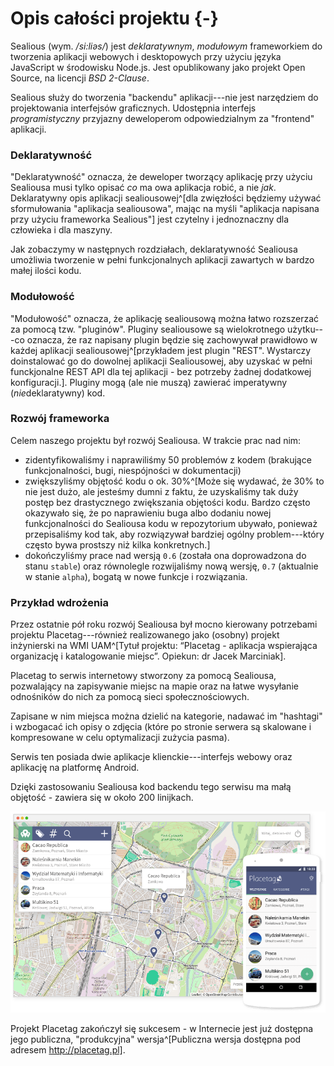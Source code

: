 # Opis całości projektu {-}

Sealious (wym. */si\:liəs/*) jest *deklaratywnym*, *modułowym* frameworkiem do tworzenia aplikacji webowych i desktopowych przy użyciu języka JavaScript w środowisku Node.js. Jest opublikowany jako projekt Open Source, na licencji *BSD 2-Clause*.

Sealious służy do tworzenia "backendu" aplikacji---nie jest narzędziem do projektowania interfejsów graficznych. Udostępnia interfejs *programistyczny* przyjazny deweloperom odpowiedzialnym za "frontend" aplikacji. 

### Deklaratywność

"Deklaratywność" oznacza, że deweloper tworzący aplikację przy użyciu Sealiousa musi tylko opisać *co* ma owa aplikacja robić, a nie *jak*. Deklaratywny opis aplikacji sealiousowej^[dla zwięzłości będziemy używać sformułowania "aplikacja sealiousowa", mając na myśli "aplikacja napisana przy użyciu frameworka Sealious"] jest czytelny i jednoznaczny dla człowieka i dla maszyny.

Jak zobaczymy w następnych rozdziałach, deklaratywność Sealiousa umożliwia tworzenie w pełni funkcjonalnych aplikacji zawartych w bardzo małej ilości kodu.

### Modułowość

"Modułowość" oznacza, że aplikację sealiousową można łatwo rozszerzać za pomocą tzw. "pluginów". Pluginy sealiousowe są wielokrotnego użytku---co oznacza, że raz napisany plugin będzie się zachowywał prawidłowo w każdej aplikacji sealiousowej^[przykładem jest plugin "REST". Wystarczy doinstalować go do dowolnej aplikacji Sealiousowej, aby uzyskać w pełni funckjonalne REST API dla tej aplikacji - bez potrzeby żadnej dodatkowej konfiguracji.]. Pluginy mogą (ale nie muszą) zawierać imperatywny (*nie*deklaratywny) kod.

### Rozwój frameworka

Celem naszego projektu był rozwój Sealiousa. W trakcie prac nad nim:

* zidentyfikowaliśmy i naprawiliśmy 50 problemów z kodem (brakujące funkcjonalności, bugi, niespójności w dokumentacji)
* zwiększyliśmy objętość kodu o ok. 30%^[Może się wydawać, że 30% to nie jest dużo, ale jesteśmy dumni z faktu, że uzyskaliśmy tak duży postęp bez drastycznego zwiększania objętości kodu. Bardzo często okazywało się, że po naprawieniu buga albo dodaniu nowej funkcjonalności do Sealiousa kodu w repozytorium ubywało, ponieważ przepisaliśmy kod tak, aby rozwiązywał bardziej ogólny problem---który często bywa prostszy niż kilka konkretnych.]
* dokończyliśmy prace nad wersją `0.6` (została ona doprowadzona do stanu `stable`) oraz równolegle rozwijaliśmy nową wersję, `0.7` (aktualnie w stanie `alpha`), bogatą w nowe funkcje i rozwiązania. 

### Przykład wdrożenia

Przez ostatnie pół roku rozwój Sealiousa był mocno kierowany potrzebami projektu Placetag---również realizowanego jako (osobny) projekt inżynierski na WMI UAM^[Tytuł projektu: “Placetag - aplikacja wspierająca organizację i katalogowanie miejsc”. Opiekun: dr Jacek Marciniak].

Placetag to serwis internetowy stworzony za pomocą Sealiousa, pozwalający na zapisywanie miejsc na mapie oraz na łatwe wysyłanie odnośników do nich za pomocą sieci społecznościowych.

Zapisane w nim miejsca można dzielić na kategorie, nadawać im "hashtagi" i wzbogacać ich opisy o zdjęcia (które po stronie serwera są skalowane i kompresowane w celu optymalizacji zużycia pasma).

Serwis ten posiada dwie aplikacje klienckie---interfejs webowy oraz aplikację na platformę Android. 

Dzięki zastosowaniu Sealiousa kod backendu tego serwisu ma małą objętość -  zawiera się w około 200 linijkach. 

![Dwa interfejsy aplikacji Placetag - webowy i na platformę Android. Obydwa komunikują się z interfejsem programistycznym tworzonym przez Sealiousa.](./media/placetag.png)

Projekt Placetag zakończył się sukcesem - w Internecie jest już dostępna jego publiczna, "produkcyjna" wersja^[Publiczna wersja dostępna pod adresem http://placetag.pl]. 


